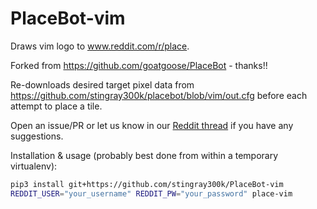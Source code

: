 # PlaceBot-vim

Draws vim logo to www.reddit.com/r/place.

Forked from https://github.com/goatgoose/PlaceBot - thanks!!

Re-downloads desired target pixel data from
https://github.com/stingray300k/placebot/blob/vim/out.cfg before each
attempt to place a tile.

Open an issue/PR or let us know in our
[Reddit thread](https://www.reddit.com/r/vim/comments/ttrhtk/opportunity_for_vim_logo_on_rplace/)
if you have any suggestions.


Installation & usage (probably best done from within a temporary virtualenv):

```bash
pip3 install git+https://github.com/stingray300k/PlaceBot-vim
REDDIT_USER="your_username" REDDIT_PW="your_password" place-vim
```
